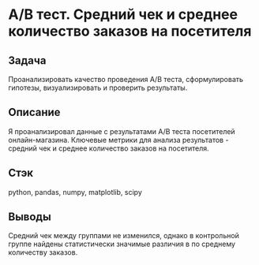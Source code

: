 # А/В тест. Средний чек и среднее количество заказов на посетителя

## Задача        
Проанализировать качество проведения А/В теста, сформулировать гипотезы, визуализировать и проверить результаты.

## Описание                                                    
Я проанализировал данные с результатами А/В теста посетителей онлайн-магазина. Ключевые метрики для анализа результатов - средний чек и среднее количество заказов на посетителя.

## Стэк
python, pandas, numpy, matplotlib, scipy

## Выводы
Средний чек между группами не изменился, однако в контрольной группе найдены статистически значимые различия в по среднему количеству заказов. 
